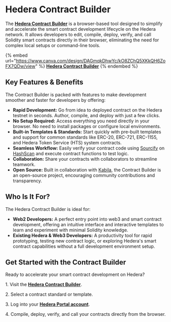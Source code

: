 # Hedera Contract Builder

The [**Hedera Contract Builder**](https://portal.hedera.com/contract-builder) is a browser-based tool designed to simplify and accelerate the smart contract development lifecycle on the Hedera network. It allows developers to edit, compile, deploy, verify, and call Solidity smart contracts directly in their browser, eliminating the need for complex local setups or command-line tools.

{% embed url="https://www.canva.com/design/DAGmqkDhwYc/kO8ZChQ5XKkQH6ZoFX7QDw/view" %}
[**Hedera Contract Builder**](https://portal.hedera.com/contract-builder)
{% endembed %}

## Key Features & Benefits

The Contract Builder is packed with features to make development smoother and faster for developers by offering:

* **Rapid Development:** Go from idea to deployed contract on the Hedera testnet in seconds. Author, compile, and deploy with just a few clicks.
* **No Setup Required:** Access everything you need directly in your browser. No need to install packages or configure local environments.
* **Built-in Templates & Standards:** Start quickly with pre-built templates and support for common standards like ERC-20, ERC-721, ERC-1155, and Hedera Token Service (HTS) system contracts.
* **Seamless Workflow:** Easily verify your contract code using [Sourcify](https://verify.hashscan.io/) on [HashScan](https://hashscan.io/) and execute contract functions to test logic.
* **Collaboration:** Share your contracts with collaborators to streamline teamwork.
* **Open Source:** Built in collaboration with [Kabila](https://www.kabila.app/), the Contract Builder is an open-source project, encouraging community contributions and transparency.

## Who Is It For?

The Hedera Contract Builder is ideal for:

* **Web2 Developers:** A perfect entry point into web3 and smart contract development, offering an intuitive interface and interactive templates to learn and experiment with minimal Solidity knowledge.
* **Existing Hedera & Web3 Developers:** A productivity tool for rapid prototyping, testing new contract logic, or exploring Hedera's smart contract capabilities without a full development environment setup.

## Get Started with the Contract Builder

Ready to accelerate your smart contract development on Hedera?

1\.  Visit the [**Hedera Contract Builder**](https://portal.hedera.com/contract-builder).

2\.  Select a contract standard or template.

3\.  Log into your [**Hedera Portal account**](https://portal.hedera.com/register).

4\.  Compile, deploy, verify, and call your contracts directly from the browser.
